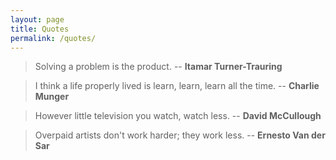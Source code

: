 ```yaml
---
layout: page
title: Quotes
permalink: /quotes/
---
```



> Solving a problem is the product.
> -- __Itamar Turner-Trauring__


> I think a life properly lived is learn, learn, learn all the time.
> -- __Charlie Munger__


> However little television you watch, watch less.
> -- __David McCullough__


> Overpaid artists don't work harder; they work less.
> -- __Ernesto Van der Sar__
